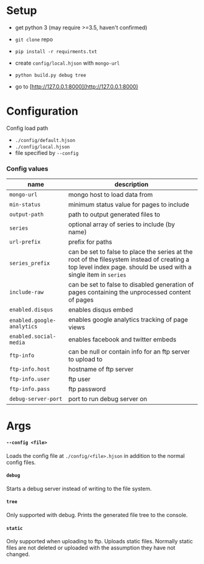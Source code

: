 # Setup

* get python 3 (may require >=3.5, haven't confirmed)

* `git clone` repo
* `pip install -r requirments.txt`
* create `config/local.hjson` with `mongo-url`
* `python build.py debug tree`
* go to [http://127.0.0.1:8000](http://127.0.0.1:8000)

# Configuration

Config load path 
* `./config/default.hjson`
* `./config/local.hjson`
* file specified by `--config`

### Config values

| name             | description   |
|------------------|---------------|
| `mongo-url`      | mongo host to load data from
| `min-status`     | minimum status value for pages to include
| `output-path`    | path to output generated files to
| `series`         | optional array of series to include (by name)
| `url-prefix`     | prefix for paths
| `series_prefix`  | can be set to false to place the series at the root of the filesystem instead of creating a top level index page. should be used with a single item in `series`
| `include-raw`    | can be set to false to disabled generation of pages containing the unprocessed content of pages
| `enabled.disqus` | enables disqus embed
| `enabled.google-analytics` | enables google analytics tracking of page views
| `enabled.social-media` | enables facebook and twitter embeds
| `ftp-info`       | can be null or contain info for an ftp server to upload to
| `ftp-info.host`  | hostname of ftp server
| `ftp-info.user`  | ftp user
| `ftp-info.pass`  | ftp password
| `debug-server-port` | port to run debug server on

# Args

#### `--config <file>`

Loads the config file at `./config/<file>.hjson` in addition to the normal config files.

#### `debug`

Starts a debug server instead of writing to the file system.

#### `tree`

Only supported with debug. Prints the generated file tree to the console.

#### `static`

Only supported when uploading to ftp. Uploads static files. Normally static files are not deleted or uploaded with the assumption they have not changed.
